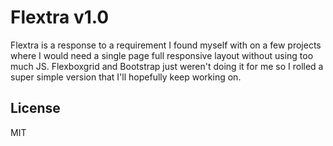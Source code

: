 # Flextra v1.0

Flextra is a response to a requirement I found myself with on a few projects where I would need a single page full responsive layout without using too much JS. Flexboxgrid and Bootstrap just weren't doing it for me so I rolled a super simple version that I'll hopefully keep working on.

## License
MIT
